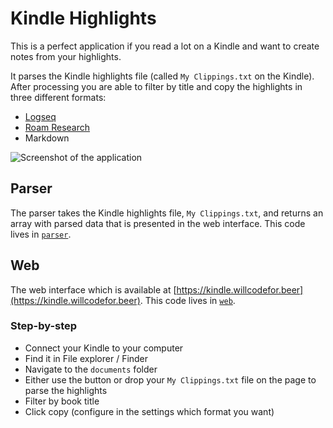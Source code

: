 # Kindle Highlights

This is a perfect application if you read a lot on a Kindle and want to create
notes from your highlights.

It parses the Kindle highlights file (called `My Clippings.txt` on
the Kindle). After processing you are able to filter by title and copy the
highlights in three different formats:

- [Logseq](http://logseq.com/)
- [Roam Research](https://roamresearch.com/)
- Markdown

![Screenshot of the application](/screenshots/shreenshot.png)

## Parser

The parser takes the Kindle highlights file, `My Clippings.txt`, and returns an array with parsed data that is presented in the web interface.
This code lives in [`parser`](/packages/parser).

## Web

The web interface which is available at [https://kindle.willcodefor.beer](https://kindle.willcodefor.beer).
This code lives in [`web`](/packages/web).

### Step-by-step

- Connect your Kindle to your computer
- Find it in File explorer / Finder
- Navigate to the `documents` folder
- Either use the button or drop your `My Clippings.txt` file on the page to parse the highlights
- Filter by book title
- Click copy (configure in the settings which format you want)
